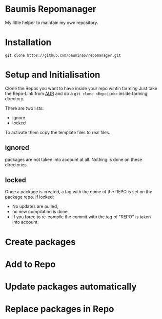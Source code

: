 # Baumis Repomanager

My little helper to maintain my own repository. 


# Installation

`git clone https://github.com/bauminao/repomanager.git`

# Setup and Initialisation

Clone the Repos you want to have inside your repo wihtin farming
Just take the Repo-Link from [AUR](https://aur.archlinux.org) and do a `git clone <RepoLink>` inside farming directory. 

There are two lists:
* ignore 
* locked

To activate them copy the template files to real files. 

## ignored

packages are not taken into account at all. Nothing is done on these directories. 

## locked

Once a package is created, a tag with the name of the REPO is set on the package repo. 
If locked:
  * No updates are pulled, 
  * no new compilation is done 
  * If you force to re-compile the commit with the tag of "REPO" is taken into account.

# Create packages 

# Add to Repo 

# Update packages automatically

# Replace packages in Repo 

